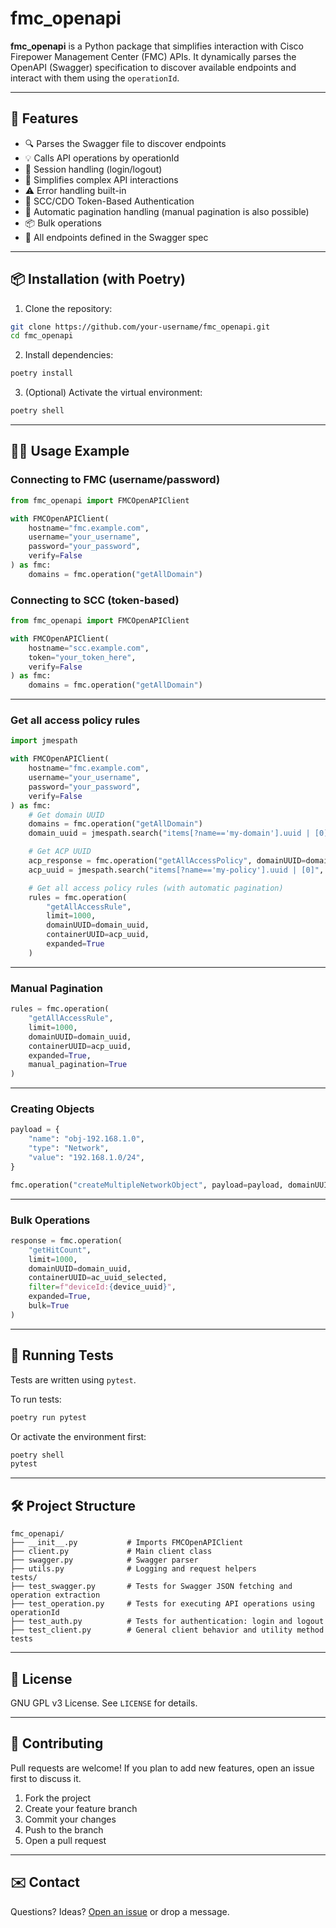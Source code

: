 
# fmc_openapi

**fmc_openapi** is a Python package that simplifies interaction with Cisco Firepower Management Center (FMC) APIs. It dynamically parses the OpenAPI (Swagger) specification to discover available endpoints and interact with them using the `operationId`.

---

## 🚀 Features

- 🔍 Parses the Swagger file to discover endpoints
- 💡 Calls API operations by operationId
- 🔐 Session handling (login/logout)
- 🧰 Simplifies complex API interactions
- ⚠️ Error handling built-in
- 🏢 SCC/CDO Token-Based Authentication
- 🔄 Automatic pagination handling (manual pagination is also possible)
- 📦 Bulk operations
- 📄 All endpoints defined in the Swagger spec

---

## 📦 Installation (with Poetry)

1. Clone the repository:

```bash
git clone https://github.com/your-username/fmc_openapi.git
cd fmc_openapi
```

2. Install dependencies:

```bash
poetry install
```

3. (Optional) Activate the virtual environment:

```bash
poetry shell
```

---

## 🧑‍💻 Usage Example

### Connecting to FMC (username/password)

```python
from fmc_openapi import FMCOpenAPIClient

with FMCOpenAPIClient(
    hostname="fmc.example.com",
    username="your_username",
    password="your_password",
    verify=False
) as fmc:
    domains = fmc.operation("getAllDomain")
```

### Connecting to SCC (token-based)

```python
from fmc_openapi import FMCOpenAPIClient

with FMCOpenAPIClient(
    hostname="scc.example.com",
    token="your_token_here",
    verify=False
) as fmc:
    domains = fmc.operation("getAllDomain")
```

---

### Get all access policy rules

```python
import jmespath

with FMCOpenAPIClient(
    hostname="fmc.example.com",
    username="your_username",
    password="your_password",
    verify=False
) as fmc:
    # Get domain UUID
    domains = fmc.operation("getAllDomain")
    domain_uuid = jmespath.search("items[?name=='my-domain'].uuid | [0]", domains)

    # Get ACP UUID
    acp_response = fmc.operation("getAllAccessPolicy", domainUUID=domain_uuid)
    acp_uuid = jmespath.search("items[?name=='my-policy'].uuid | [0]", acp_response)

    # Get all access policy rules (with automatic pagination)
    rules = fmc.operation(
        "getAllAccessRule", 
        limit=1000, 
        domainUUID=domain_uuid, 
        containerUUID=acp_uuid, 
        expanded=True
    )
```

---

### Manual Pagination

```python
rules = fmc.operation(
    "getAllAccessRule",
    limit=1000,
    domainUUID=domain_uuid,
    containerUUID=acp_uuid,
    expanded=True,
    manual_pagination=True
)
```

---

### Creating Objects

```python
payload = {
    "name": "obj-192.168.1.0",
    "type": "Network",
    "value": "192.168.1.0/24",
}

fmc.operation("createMultipleNetworkObject", payload=payload, domainUUID=domain_uuid)
```

---

### Bulk Operations

```python
response = fmc.operation(
    "getHitCount", 
    limit=1000, 
    domainUUID=domain_uuid, 
    containerUUID=ac_uuid_selected, 
    filter=f"deviceId:{device_uuid}", 
    expanded=True,
    bulk=True
)
```

---

## 🧪 Running Tests

Tests are written using `pytest`.

To run tests:

```bash
poetry run pytest
```

Or activate the environment first:

```bash
poetry shell
pytest
```

---

## 🛠 Project Structure

```
fmc_openapi/
├── __init__.py           # Imports FMCOpenAPIClient
├── client.py             # Main client class
├── swagger.py            # Swagger parser
├── utils.py              # Logging and request helpers
tests/
├── test_swagger.py       # Tests for Swagger JSON fetching and operation extraction
├── test_operation.py     # Tests for executing API operations using operationId
├── test_auth.py          # Tests for authentication: login and logout
├── test_client.py        # General client behavior and utility method tests
```

---

## 📄 License

GNU GPL v3 License. See `LICENSE` for details.

---

## 🤝 Contributing

Pull requests are welcome! If you plan to add new features, open an issue first to discuss it.

1. Fork the project
2. Create your feature branch
3. Commit your changes
4. Push to the branch
5. Open a pull request

---

## ✉️ Contact

Questions? Ideas? [Open an issue](https://github.com/isrferna/fmc_openapi/issues) or drop a message.
